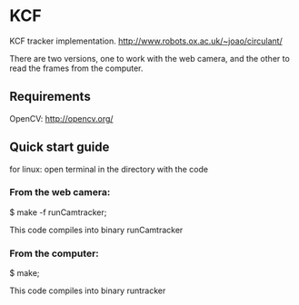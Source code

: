# KCF

KCF tracker implementation. http://www.robots.ox.ac.uk/~joao/circulant/

There are two versions, one to work with the web camera, and the other to read the frames from the computer.

## Requirements

OpenCV: http://opencv.org/

## Quick start guide

for linux: open terminal in the directory with the code

### From the web camera:

$ make -f runCamtracker;

This code compiles into binary runCamtracker

### From the computer:

$ make;

This code compiles into binary runtracker